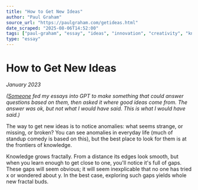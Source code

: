 ```yaml
---
title: "How to Get New Ideas"
author: "Paul Graham"
source_url: "https://paulgraham.com/getideas.html"
date_scraped: "2025-08-06T14:52:00"
tags: ["paul-graham", "essay", "ideas", "innovation", "creativity", "knowledge"]
type: "essay"
---
```


# How to Get New Ideas

*January 2023*

*([Someone](https://twitter.com/stef/status/1617222428727586816) fed my essays into GPT to make something that could answer questions based on them, then asked it where good ideas come from. The answer was ok, but not what I would have said. This is what I would have said.)*

The way to get new ideas is to notice anomalies: what seems strange, or missing, or broken? You can see anomalies in everyday life (much of standup comedy is based on this), but the best place to look for them is at the frontiers of knowledge.

Knowledge grows fractally. From a distance its edges look smooth, but when you learn enough to get close to one, you'll notice it's full of gaps. These gaps will seem obvious; it will seem inexplicable that no one has tried x or wondered about y. In the best case, exploring such gaps yields whole new fractal buds.